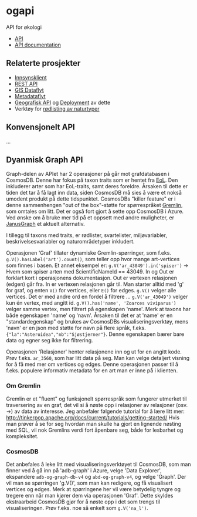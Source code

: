 # ogapi

API for økologi

* [API](https://ninmemapi.artsdatabanken.no/)
* [API documentation](https://ninmemapi.artsdatabanken.no/swagger/)

## Relaterte prosjekter

* [Innsynsklient](https://github.com/artsdatabanken/ratatouille)
* [REST API](https://github.com/Artsdatabanken/ogapi)
* [GIS Dataflyt](https://github.com/artsdatabanken/grunnkart-dataflyt)
* [Metadataflyt](https://github.com/artsdatabanken/kverna)
* [Geografisk API](https://github.com/Artsdatabanken/rasterQ) og [Deployment](https://github.com/Artsdatabanken/rasterUploader) av dette
* Verktøy for [rødlisting av naturtyper](https://github.com/Artsdatabanken/natty)

## Konvensjonelt API

...

## Dyanmisk Graph API

Graph-delen av APIet har 2 operasjoner på går mot grafdatabasen i CosmosDB. Denne har fokus på taxon traits som er hentet fra [EoL](http://eol.org/). Den inkluderer arter som har EoL-traits, samt deres foreldre. Årsaken til dette er tiden det tar å få lagt inn data, siden CosmosDB må sies å være et nokså umodent produkt på dette tidspunktet. CosmosDBs "killer feature" er i denne sammenhengen "out of the box"-støtte for spørrespråket [Gremlin](https://github.com/tinkerpop/gremlin/wiki), som omtales om litt. Det er også fort gjort å sette opp CosmosDB i Azure. Ved ønske om å bruke mer tid på et oppsett med andre muligheter, er [JanusGraph](http://janusgraph.org/) et aktuelt alternativ.

I tillegg til taxons med traits, er rødlister, svartelister, miljøvariabler, beskrivelsesvariabler og naturområdetyper inkludert.

Operasjonen 'Graf' tillater dynamiske Gremlin-spørringer, som f.eks. `g.V().hasLabel('art').count()`, som teller opp hvor mange art-vertices som finnes i basen. Et annet eksempel er: `g.V('ar_43049').in('spiser')` -> Hvem som spiser arten med ScientificNameId == 43049. In og Out er forklart kort i operasjonens dokumentasjon. Out er vertexen relasjonen (edgen) går fra. In er vertexen relasjonen går til. Man starter alltid med 'g' for graf, og enten `V()` for vertices, eller `E()` for edges. `g.V()` velger alle vertices. Det er med andre ord en fordel å filtrere ... `g.V('ar_43049')` velger kun én vertex, med angitt id. `g.V().has('name', 'Zoarces viviparus')` velger samme vertex, men filtrert på egenskapen 'name'. Merk at taxons har både egenskapen 'name' og 'navn'. Årsaken til det er at 'name' er en "standardegenskap" og brukes av CosmosDBs visualiseringsverktøy, mens 'navn' er en json med støtte for navn på flere språk, f.eks. `{"la":"Asteroidea","nb":"Sjøstjerner"}`. Denne egenskapen bærer bare data og egner seg ikke for filtrering.

Operasjonen 'Relasjoner' henter relasjonene inn og ut for en angitt kode. Prøv f.eks. `ar_3560`, som har litt data på seg. Man kan velge detaljert visning for å få med mer om vertices og edges. Denne operasjonen passer til å f.eks. populere informativ metadata for en art man er inne på i klienten.

### Om Gremlin

Gremlin er et "fluent" og funksjonelt spørrespråk som fungerer utmerket til traversering av en graf, det vil si å nøste opp i relasjoner av relasjoner (osv. ->) av data av interesse. Jeg anbefaler følgende tutorial for å lære litt mer: http://tinkerpop.apache.org/docs/current/tutorials/getting-started/ Hvis man prøver å se for seg hvordan man skulle ha gjort en lignende nøsting med SQL, vil nok Gremlins verdi fort åpenbare seg, både for lesbarhet og kompleksitet.

### CosmosDB

Det anbefales å leke litt med visualiseringsverktøyet til CosmosDB, som man finner ved å gå inn på 'adb-graph' i Azure, velge 'Data Explorer', ekspandere `adb-og-graph-db-v4` og `abd-og-graph-v4`, og velge 'Graph'. Der vil man se spørringen 'g.V()', som man kan redigere, og få visualisert vertices og edges. Merk at spørringene her vil være betydelig tyngre og tregere enn når man kjører dem via operasjonen 'Graf'. Dette skyldes ekstraarbeid CosmosDB gjør for å nøste opp i det som trengs til visualiseringen. Prøv f.eks. noe så enkelt som `g.V('na_l')`.
